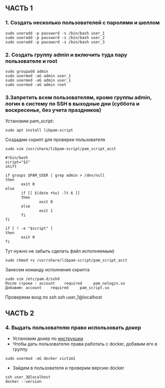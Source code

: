 ## ЧАСТЬ 1
### 1. Cоздать несколько пользователей с паролями и шеллом
```
sudo useradd -p password -s /bin/bash user_1
sudo useradd -p password -s /bin/bash user_2
sudo useradd -p password -s /bin/bash user_3
```
### 2. Создать группу admin и включить туда пару пользователе и root
```
sudo groupadd admin
sudo usermod -aG admin user_1
sudo usermod -aG admin user_1
sudo usermod -aG admin root
```
### 3.Запретить всем пользователям, кроме группы admin, логин в систему по SSH в выходные дни (суббота и воскресенье, без учета праздников)
Установим pam_script:
```
sudo apt install libpam-script
```
Создадим скрипт для проверки пользователя
```
sudo vim /usr/share/libpam-script/pam_script_acct

#!bin/bash
script="$1"
shift

if groups $PAM_USER | grep admin > /dev/null
then
       exit 0
else
       if [[ $(date +%u) -lt 6 ]]
       then
               exit 0
       else
               exit 1
       fi
fi

if [ ! -e "$script" ]
then
       exit 0
fi
```
Тут нужно не забыть сделать файл исполняемым)
```
sudo chmod +x /usr/share/libpam-script/pam_script_acct
```
Занесем команду исполнения скрипта
```
sudo vim /etc/pam.d/sshd
После строки : account    required     pam_nologin.so
Добавим: account    required     pam_script.so
```
Проверяем вход по ssh
ssh user_1@localhost
## ЧАСТЬ 2

### 4. Выдать пользователю право использовать докер
* Установим докер по [инструкции](https://docs.docker.com/engine/install/)
* Чтобы дать пользователю права работать с docker, добавим его в группу
```
sudo usermod -aG docker victim1
```
* Зайдем в пользователя и проверим версию docker
```
ssh user_3@localhost
docker --version
```
